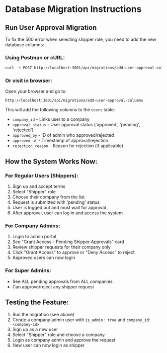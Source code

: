 # Database Migration Instructions

## Run User Approval Migration

To fix the 500 error when selecting shipper role, you need to add the new database columns:

### Using Postman or cURL:

```bash
curl -X POST http://localhost:3001/api/migrations/add-user-approval-columns
```

### Or visit in browser:
Open your browser and go to:
```
http://localhost:3001/api/migrations/add-user-approval-columns
```

This will add the following columns to the `users` table:
- `company_id` - Links user to a company
- `approval_status` - User approval status ('approved', 'pending', 'rejected')
- `approved_by` - ID of admin who approved/rejected
- `approved_at` - Timestamp of approval/rejection
- `rejection_reason` - Reason for rejection (if applicable)

## How the System Works Now:

### For Regular Users (Shippers):
1. Sign up and accept terms
2. Select "Shipper" role
3. Choose their company from the list
4. Request is submitted with 'pending' status
5. User is logged out and must wait for approval
6. After approval, user can log in and access the system

### For Company Admins:
1. Login to admin portal
2. See "Grant Access - Pending Shipper Approvals" card
3. Review shipper requests for their company only
4. Click "Grant Access" to approve or "Deny Access" to reject
5. Approved users can now login

### For Super Admins:
- See ALL pending approvals from ALL companies
- Can approve/reject any shipper request

## Testing the Feature:

1. Run the migration (see above)
2. Create a company admin user with `is_admin: true` and `company_id: <company-id>`
3. Sign up as a new user
4. Select "Shipper" role and choose a company
5. Login as company admin and approve the request
6. New user can now login as shipper
